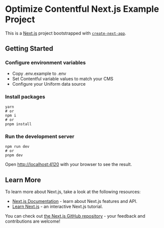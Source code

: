 # Optimize Contentful Next.js Example Project

This is a [Next.js](https://nextjs.org/) project bootstrapped with [`create-next-app`](https://github.com/vercel/next.js/tree/canary/packages/create-next-app).

## Getting Started

### Configure environment variables

- Copy .env.example to .env
- Set Contentful variable values to match your CMS
- Configure your Uniform data source

### Install packages

```shell
yarn
# or
npm i
# or
pnpm install
```

### Run the development server

```shell
npm run dev
# or
pnpm dev
```

Open <http://localhost:4120> with your browser to see the result.

## Learn More

To learn more about Next.js, take a look at the following resources:

- [Next.js Documentation](https://nextjs.org/docs) - learn about Next.js features and API.
- [Learn Next.js](https://nextjs.org/learn) - an interactive Next.js tutorial.

You can check out [the Next.js GitHub repository](https://github.com/vercel/next.js/) - your feedback and contributions are welcome!
